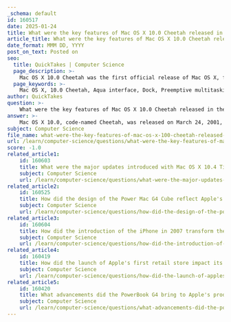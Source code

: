 ```yaml
---
_schema: default
id: 160517
date: 2025-01-24
title: What were the key features of Mac OS X 10.0 Cheetah released in the mid-2000s?
article_title: What were the key features of Mac OS X 10.0 Cheetah released in the mid-2000s?
date_format: MMM DD, YYYY
post_on_text: Posted on
seo:
  title: QuickTakes | Computer Science
  page_description: >-
    Mac OS X 10.0 Cheetah was the first official release of Mac OS X, featuring the Aqua user interface, the Dock, preemptive multitasking, protected memory, built-in applications, and support for the Classic environment, marking a significant advancement in Apple's operating system.
  page_keywords: >-
    Mac OS X, 10.0 Cheetah, Aqua interface, Dock, Preemptive multitasking, Protected memory, Built-in applications, Classic environment, system requirements, Apple operating system
author: QuickTakes
question: >-
    What were the key features of Mac OS X 10.0 Cheetah released in the mid-2000s?
answer: >-
    Mac OS X 10.0, code-named Cheetah, was released on March 24, 2001, and marked a significant milestone in Apple's operating system history as it was the first official release of Mac OS X following the Public Beta. Here are the key features of Mac OS X 10.0 Cheetah:\n\n1. **Aqua User Interface**: Cheetah introduced the Aqua interface, which was a visually appealing design featuring translucent menus, drop shadows, and a vibrant color palette. This interface was a departure from the previous Mac OS and aimed to provide a more modern and user-friendly experience.\n\n2. **The Dock**: A new feature that allowed users to organize and access applications easily. The Dock provided a space for frequently used applications and documents, enhancing user productivity.\n\n3. **Preemptive Multitasking**: This technology allowed the operating system to manage multiple tasks more efficiently, improving overall system responsiveness and performance.\n\n4. **Protected Memory**: Cheetah introduced protected memory, which helped prevent applications from interfering with each other, thereby increasing system stability.\n\n5. **Built-in Applications**: The operating system came with several built-in applications, including Mail, Address Book, and TextEdit, which provided users with essential tools right out of the box.\n\n6. **Support for Classic Environment**: Users could run Mac OS 9 applications in a Classic environment, allowing for a smoother transition for those who were still reliant on older software.\n\n7. **System Requirements**: Cheetah required a minimum of 128 MB of RAM, which was relatively high for the time, but it allowed the OS to utilize its features effectively.\n\n8. **Lack of Some Features**: While Cheetah was a significant advancement, it lacked certain features that users had come to expect, such as DVD support and native third-party applications, which led to mixed reviews regarding its readiness for the masses.\n\nOverall, Mac OS X 10.0 Cheetah laid the groundwork for future versions of macOS, introducing a new era of operating systems for Apple that emphasized both aesthetics and functionality.
subject: Computer Science
file_name: what-were-the-key-features-of-mac-os-x-100-cheetah-released-in-the-mid2000s.md
url: /learn/computer-science/questions/what-were-the-key-features-of-mac-os-x-100-cheetah-released-in-the-mid2000s
score: -1.0
related_article1:
    id: 160603
    title: What were the major updates introduced with Mac OS X 10.4 Tiger?
    subject: Computer Science
    url: /learn/computer-science/questions/what-were-the-major-updates-introduced-with-mac-os-x-104-tiger
related_article2:
    id: 160525
    title: How did the design of the Power Mac G4 Cube reflect Apple's hardware innovation strategy?
    subject: Computer Science
    url: /learn/computer-science/questions/how-did-the-design-of-the-power-mac-g4-cube-reflect-apples-hardware-innovation-strategy
related_article3:
    id: 160604
    title: How did the introduction of the iPhone in 2007 transform the smartphone market?
    subject: Computer Science
    url: /learn/computer-science/questions/how-did-the-introduction-of-the-iphone-in-2007-transform-the-smartphone-market
related_article4:
    id: 160419
    title: How did the launch of Apple's first retail store impact its business strategy?
    subject: Computer Science
    url: /learn/computer-science/questions/how-did-the-launch-of-apples-first-retail-store-impact-its-business-strategy
related_article5:
    id: 160420
    title: What advancements did the PowerBook G4 bring to Apple's product line in the mid-2000s?
    subject: Computer Science
    url: /learn/computer-science/questions/what-advancements-did-the-powerbook-g4-bring-to-apples-product-line-in-the-mid2000s
---
```


&nbsp;